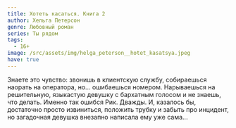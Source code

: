 ```yaml
---
title: Хотеть касаться. Книга 2
author: Хельга Петерсон
genre: Любовный роман
series: Ты рядом
tags:
  - 16+
image: /src/assets/img/helga_peterson__hotet_kasatsya.jpeg
have: true
---
```

Знаете это чувство: звонишь в клиентскую службу, собираешься наорать на оператора, но... ошибаешься номером. Нарываешься на решительную, языкастую девушку с бархатным голосом и не знаешь, что делать. Именно так ошибся Рик. Дважды. И, казалось бы, достаточно просто извиниться, положить трубку и забыть про инцидент, но загадочная девушка внезапно написала ему уже сама...
